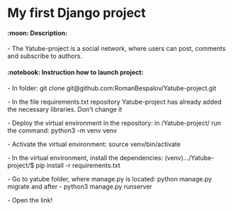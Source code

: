 <h1>My first Django project</h1>

<h4> :moon: Description:</h4>
<p>
  - The Yatube-project is a social network, where users can post, comments and subscribe to authors.
</p>
<h4> :notebook: Instruction how to launch project:</h4>
<p>
  - In folder: git clone git@github.com:RomanBespalov/Yatube-project.git
</p>
<p>
  - In the file requirements.txt repository Yatube-project has already added the necessary libraries. Don't change it
</p>
<p>
  - Deploy the virtual environment in the repository: in /Yatube-project/ run the command: python3 -m venv venv
</p>
<p>
  - Activate the virtual environment: source venv/bin/activate
</p>
<p>
  - In the virtual environment, install the dependencies: (venv).../Yatube-project/$ pip install -r requirements.txt
</p>
<p>
  - Go to yatube folder, where manage.py is located: python manage.py migrate and after - python3 manage.py runserver
</p>
<p>
  - Open the link!
</p>
